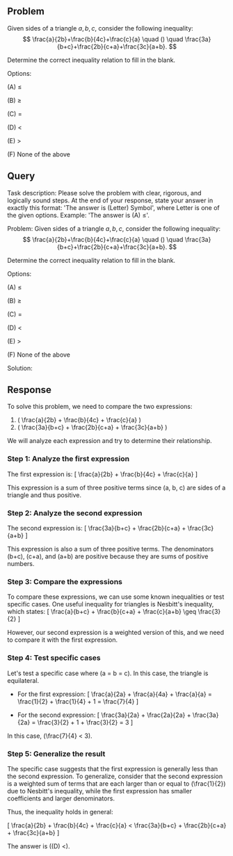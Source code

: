 ## Problem

Given sides of a triangle $a, b, c$, consider the following inequality:
$$
\frac{a}{2b}+\frac{b}{4c}+\frac{c}{a} \quad () \quad \frac{3a}{b+c}+\frac{2b}{c+a}+\frac{3c}{a+b}.
$$

Determine the correct inequality relation to fill in the blank.

Options:

(A) $\leq$ 

(B) $\geq$

(C) $=$ 

(D) $<$

(E) $>$

(F) None of the above

## Query

Task description: Please solve the problem with clear, rigorous, and logically sound steps. At the end of your response, state your answer in exactly this format: 'The answer is (Letter) Symbol', where Letter is one of the given options. Example: 'The answer is (A) $\leq$'.

Problem: Given sides of a triangle $a, b, c$, consider the following inequality:
$$
\frac{a}{2b}+\frac{b}{4c}+\frac{c}{a} \quad () \quad \frac{3a}{b+c}+\frac{2b}{c+a}+\frac{3c}{a+b}.
$$

Determine the correct inequality relation to fill in the blank.

Options:

(A) $\leq$ 

(B) $\geq$

(C) $=$ 

(D) $<$

(E) $>$

(F) None of the above

Solution:

## Response

To solve this problem, we need to compare the two expressions:

1. \( \frac{a}{2b} + \frac{b}{4c} + \frac{c}{a} \)
2. \( \frac{3a}{b+c} + \frac{2b}{c+a} + \frac{3c}{a+b} \)

We will analyze each expression and try to determine their relationship.

### Step 1: Analyze the first expression

The first expression is:
\[
\frac{a}{2b} + \frac{b}{4c} + \frac{c}{a}
\]

This expression is a sum of three positive terms since \(a, b, c\) are sides of a triangle and thus positive.

### Step 2: Analyze the second expression

The second expression is:
\[
\frac{3a}{b+c} + \frac{2b}{c+a} + \frac{3c}{a+b}
\]

This expression is also a sum of three positive terms. The denominators \(b+c\), \(c+a\), and \(a+b\) are positive because they are sums of positive numbers.

### Step 3: Compare the expressions

To compare these expressions, we can use some known inequalities or test specific cases. One useful inequality for triangles is Nesbitt's inequality, which states:
\[
\frac{a}{b+c} + \frac{b}{c+a} + \frac{c}{a+b} \geq \frac{3}{2}
\]

However, our second expression is a weighted version of this, and we need to compare it with the first expression.

### Step 4: Test specific cases

Let's test a specific case where \(a = b = c\). In this case, the triangle is equilateral.

- For the first expression:
  \[
  \frac{a}{2a} + \frac{a}{4a} + \frac{a}{a} = \frac{1}{2} + \frac{1}{4} + 1 = \frac{7}{4}
  \]

- For the second expression:
  \[
  \frac{3a}{2a} + \frac{2a}{2a} + \frac{3a}{2a} = \frac{3}{2} + 1 + \frac{3}{2} = 3
  \]

In this case, \(\frac{7}{4} < 3\).

### Step 5: Generalize the result

The specific case suggests that the first expression is generally less than the second expression. To generalize, consider that the second expression is a weighted sum of terms that are each larger than or equal to \(\frac{1}{2}\) due to Nesbitt's inequality, while the first expression has smaller coefficients and larger denominators.

Thus, the inequality holds in general:

\[
\frac{a}{2b} + \frac{b}{4c} + \frac{c}{a} < \frac{3a}{b+c} + \frac{2b}{c+a} + \frac{3c}{a+b}
\]

The answer is \((D) <\).